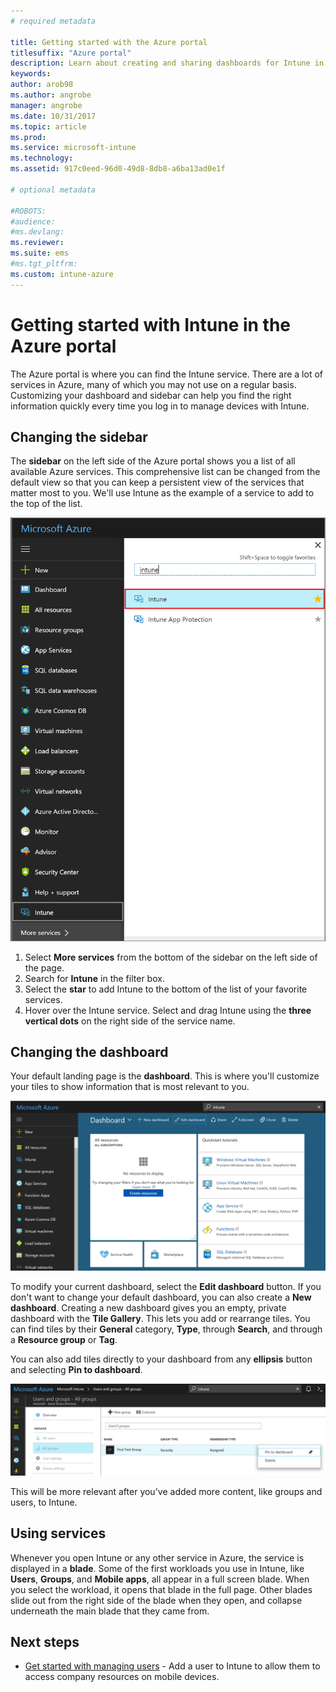 ```yaml
---
# required metadata

title: Getting started with the Azure portal
titlesuffix: "Azure portal"
description: Learn about creating and sharing dashboards for Intune in the Azure portal.
keywords:
author: arob98
ms.author: angrobe
manager: angrobe
ms.date: 10/31/2017
ms.topic: article
ms.prod:
ms.service: microsoft-intune
ms.technology:
ms.assetid: 917c0eed-96d0-49d8-8db8-a6ba13ad0e1f

# optional metadata

#ROBOTS:
#audience:
#ms.devlang:
ms.reviewer:
ms.suite: ems
#ms.tgt_pltfrm:
ms.custom: intune-azure
---
```


# Getting started with Intune in the Azure portal

The Azure portal is where you can find the Intune service. There are a lot of services in Azure, many of which you may not use on a regular basis. Customizing your dashboard and sidebar can help you find the right information quickly every time you log in to manage devices with Intune.

## Changing the sidebar

The __sidebar__ on the left side of the Azure portal shows you a list of all available Azure services. This comprehensive list can be changed from the default view so that you can keep a persistent view of the services that matter most to you. We'll use Intune as the example of a service to add to the top of the list.

![A user searching for Intune in the "More services" list.](./media/azure-add-intune1.png)

1. Select **More services** from the bottom of the sidebar on the left side of the page.
2. Search for **Intune** in the filter box.
3. Select the **star** to add Intune to the bottom of the list of your favorite services.
4. Hover over the Intune service. Select and drag Intune using the **three vertical dots** on the right side of the service name.

## Changing the dashboard

Your default landing page is the **dashboard**. This is where you'll customize your tiles to show information that is most relevant to you.

![An image of the generic new dashboard. It shows the sidebar with all of the services on the left, then the main dashboard in the center. The dashboard modification buttons are along the top, with tiles that offer access to all resources, quickstart tutorials, service health, and Azure marketplace.](./media/azure-default-dashboard.png)

To modify your current dashboard, select the **Edit dashboard** button. If you don't want to change your default dashboard, you can also create a **New dashboard**. Creating a new dashboard gives you an empty, private dashboard with the **Tile Gallery**. This lets you add or rearrange tiles. You can find tiles by their **General** category, **Type**, through **Search**, and through a **Resource group** or **Tag**.

You can also add tiles directly to your dashboard from any **ellipsis** button and selecting **Pin to dashboard**.

![A closeup of the Users and Groups > All groups location in Intune, which has the "Pin to dashboard" option visible at the far right side of a group.](./media/azure-pin-to-dashboard.png)

This will be more relevant after you've added more content, like groups and users, to Intune.

## Using services

Whenever you open Intune or any other service in Azure, the service is displayed in a **blade**. Some of the first workloads you use in Intune, like **Users**, **Groups**, and **Mobile apps**, all appear in a full screen blade. When you select the workload, it opens that blade in the full page. Other blades slide out from the right side of the blade when they open, and collapse underneath the main blade that they came from.

## Next steps

* [Get started with managing users](get-started-users.md) - Add a user to Intune to allow them to access company resources on mobile devices.
